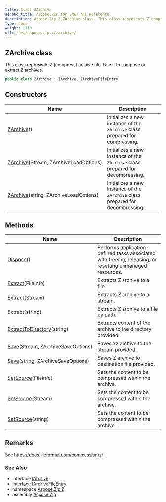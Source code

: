```yaml
---
title: Class ZArchive
second_title: Aspose.ZIP for .NET API Reference
description: Aspose.Zip.Z.ZArchive class. This class represents Z compress archive file. Use it to compose or extract Z archives
type: docs
weight: 1110
url: /net/aspose.zip.z/zarchive/
---
```

## ZArchive class

This class represents Z (compress) archive file. Use it to compose or extract Z archives.

```csharp
public class ZArchive : IArchive, IArchiveFileEntry
```

## Constructors

| Name | Description |
| --- | --- |
| [ZArchive](zarchive/#constructor)() | Initializes a new instance of the `ZArchive` class prepared for compressing. |
| [ZArchive](zarchive/#constructor_1)(Stream, ZArchiveLoadOptions) | Initializes a new instance of the `ZArchive` class prepared for decompressing. |
| [ZArchive](zarchive/#constructor_2)(string, ZArchiveLoadOptions) | Initializes a new instance of the `ZArchive` class prepared for decompressing. |

## Methods

| Name | Description |
| --- | --- |
| [Dispose](../../aspose.zip.z/zarchive/dispose/)() | Performs application-defined tasks associated with freeing, releasing, or resetting unmanaged resources. |
| [Extract](../../aspose.zip.z/zarchive/extract/#extract_1)(FileInfo) | Extracts Z archive to a file. |
| [Extract](../../aspose.zip.z/zarchive/extract/#extract_2)(Stream) | Extracts Z archive to a stream. |
| [Extract](../../aspose.zip.z/zarchive/extract/#extract)(string) | Extracts Z archive to a file by path. |
| [ExtractToDirectory](../../aspose.zip.z/zarchive/extracttodirectory/)(string) | Extracts content of the archive to the directory provided. |
| [Save](../../aspose.zip.z/zarchive/save/#save)(Stream, ZArchiveSaveOptions) | Saves xz archive to the stream provided. |
| [Save](../../aspose.zip.z/zarchive/save/#save_1)(string, ZArchiveSaveOptions) | Saves Z archive to destination file provided. |
| [SetSource](../../aspose.zip.z/zarchive/setsource/#setsource)(FileInfo) | Sets the content to be compressed within the archive. |
| [SetSource](../../aspose.zip.z/zarchive/setsource/#setsource_1)(Stream) | Sets the content to be compressed within the archive. |
| [SetSource](../../aspose.zip.z/zarchive/setsource/#setsource_2)(string) | Sets the content to be compressed within the archive. |

## Remarks

See https://docs.fileformat.com/compression/z/

### See Also

* interface [IArchive](../../aspose.zip/iarchive/)
* interface [IArchiveFileEntry](../../aspose.zip/iarchivefileentry/)
* namespace [Aspose.Zip.Z](../../aspose.zip.z/)
* assembly [Aspose.Zip](../../)


